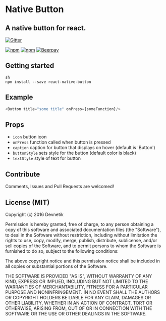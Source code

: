 # Native Button
## A native button for react.
[![Gitter](https://badges.gitter.im/Devnetik/react-native-button.svg)](https://gitter.im/Devnetik/react-native-button?utm_source=badge&utm_medium=badge&utm_campaign=pr-badge&utm_content=badge)

[![npm](https://img.shields.io/npm/dm/react-native-button.svg?maxAge=2592000)](https://www.npmjs.com/package/react-native-button)
[![npm](https://img.shields.io/npm/v/react-native-button.svg?maxAge=2592000)](https://www.npmjs.com/package/react-native-button)
[![Beerpay](https://beerpay.io/Devnetik/react-native-button/badge.svg?style=flat)](https://beerpay.io/Devnetik/react-native-button)

## Getting started
```
sh
npm install --save react-native-button
```

## Example
```javascript
<Button title="some title" onPress={someFunction}/>

```

## Props
- `icon` button icon
- `onPress` function called when button is pressed
- `caption` caption for button that displays on hover (default is 'Button')
- `buttonStyle` sets style for the button (default color is black)
- `textStyle` style of text for button
## Contribute

Comments, Issues and Pull Requests are welcomed!

## License (MIT)

Copyright (c) 2016 Devnetik

Permission is hereby granted, free of charge, to any person obtaining a copy of this software and associated documentation files (the "Software"), to deal in the Software without restriction, including without limitation the rights to use, copy, modify, merge, publish, distribute, sublicense, and/or sell copies of the Software, and to permit persons to whom the Software is furnished to do so, subject to the following conditions:

The above copyright notice and this permission notice shall be included in all copies or substantial portions of the Software.

THE SOFTWARE IS PROVIDED "AS IS", WITHOUT WARRANTY OF ANY KIND, EXPRESS OR IMPLIED, INCLUDING BUT NOT LIMITED TO THE WARRANTIES OF MERCHANTABILITY, FITNESS FOR A PARTICULAR PURPOSE AND NONINFRINGEMENT. IN NO EVENT SHALL THE AUTHORS OR COPYRIGHT HOLDERS BE LIABLE FOR ANY CLAIM, DAMAGES OR OTHER LIABILITY, WHETHER IN AN ACTION OF CONTRACT, TORT OR OTHERWISE, ARISING FROM, OUT OF OR IN CONNECTION WITH THE SOFTWARE OR THE USE OR OTHER DEALINGS IN THE SOFTWARE.

